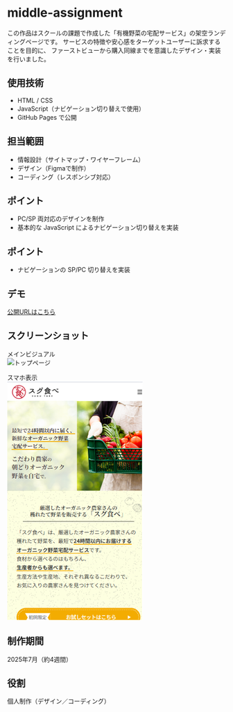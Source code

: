 # middle-assignment
この作品はスクールの課題で作成した「有機野菜の宅配サービス」の架空ランディングページです。
サービスの特徴や安心感をターゲットユーザーに訴求することを目的に、
ファーストビューから購入同線までを意識したデザイン・実装を行いました。

## 使用技術
- HTML / CSS  
- JavaScript（ナビゲーション切り替えで使用）
- GitHub Pages で公開

## 担当範囲
- 情報設計（サイトマップ・ワイヤーフレーム）  
- デザイン（Figmaで制作）  
- コーディング（レスポンシブ対応）  

## ポイント
- PC/SP 両対応のデザインを制作  
- 基本的な JavaScript によるナビゲーション切り替えを実装


## ポイント
- ナビゲーションの SP/PC 切り替えを実装

## デモ
[公開URLはこちら](https://takemura-cloud/middle-assignment/)

## スクリーンショット
メインビジュアル  
![トップページ](sugutabe/screenshots/sugutbe-main.png)

スマホ表示  
![スマホ表示](sugutabe/screenshots/sugutabe-sp.png)

## 制作期間
2025年7月（約4週間）

## 役割
個人制作（デザイン／コーディング）
